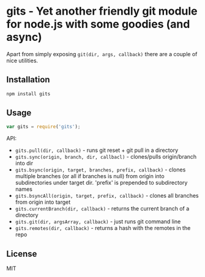 # gits - Yet another friendly git module for node.js with some goodies (and async)

Apart from simply exposing ```git(dir, args, callback)``` there are a couple of nice utilities.

## Installation

```bash
npm install gits
```

## Usage

```javascript
var gits = require('gits');
```

API:

 * ```gits.pull(dir, callback)``` - runs git reset + git pull in a directory
 * ```gits.sync(origin, branch, dir, callbacl)``` - clones/pulls origin/branch into dir
 * ```gits.bsync(origin, target, branches, prefix, callback)``` - clones multiple branches (or all if branches is null) from origin into subdirectories under target dir. 'prefix' is prepended to subdirectory names
 * ```gits.bsyncAll(origin, target, prefix, callback)``` - clones all branches from origin into target
 * ```gits.currentBranch(dir, callback)``` - returns the current branch of a directory
 * ```gits.git(dir, argsArray, callback)``` - just runs git command line
 * ```gits.remotes(dir, callback)``` - returns a hash with the remotes in the repo

## License

MIT

